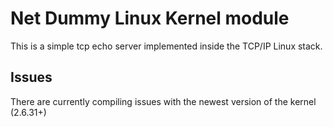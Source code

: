 # Net Dummy Linux Kernel module
This is a simple tcp echo server implemented inside the TCP/IP Linux stack.

## Issues

There are currently compiling issues with the newest version of the kernel (2.6.31+)